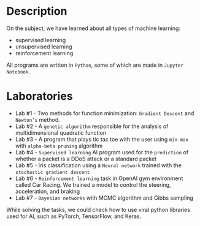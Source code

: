 # Description

On the subject, we have learned about all types of machine learning:

- supervised learning
- unsupervised learning
- reinforcement learning

All programs are written in `Python`, some of which are made in `Jupyter Notebook`.

# Laboratories

- Lab #1 - Two methods for function minimization: `Gradient Descent` and `Newton’s` method.
- Lab #2 - A `genetic algorithm` responsible for the analysis of multidimensional quadratic function
- Lab #3 - A program that plays tic tac toe with the user using `min-max` with `alpha-beta pruning` algorithm
- Lab #4 - `Supervised learning` AI program used for the `prediction` of whether a packet is a DDoS attack or a standard packet
- Lab #5 - Iris classification using a `Neural network` trained with the `stochastic gradient descent`
- Lab #6 - `Reinforcement learning` task in OpenAI gym environment called Car Racing. We trained a model to control the steering, acceleration, and braking
- Lab #7 - `Bayesian networks` with MCMC algorithm and Gibbs sampling

While solving the tasks, we could check how to use viral python libraries used for AI, such as PyTorch, TensorFlow, and Keras.
